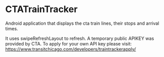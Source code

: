 # CTATrainTracker
Android application that displays the cta train lines, their stops and arrival times.

It uses swipeRefreshLayout to refresh.
A temporary public APIKEY was provided by CTA. To apply for your own API key please visit:
https://www.transitchicago.com/developers/traintrackerapply/


